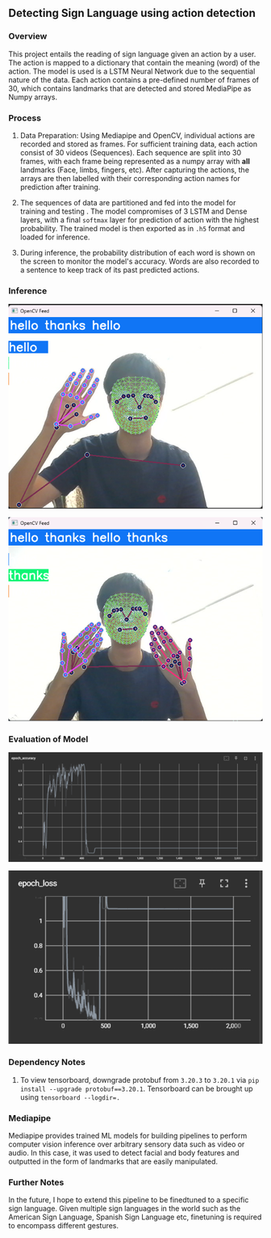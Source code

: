## Detecting Sign Language using action detection

### Overview 
This project entails the reading of sign language given an action by a user. The action is mapped to a dictionary that contain the meaning (word) of the action. The model is used is a LSTM Neural Network due to the sequential nature of the data. Each action contains a pre-defined number of frames of 30, which contains landmarks that are detected and stored MediaPipe as Numpy arrays. 

### Process 
1. Data Preparation: Using Mediapipe and OpenCV, individual actions are recorded and stored as frames. For sufficient training data, each action consist of 30 videos (Sequences). Each sequence are split into 30 frames, with each frame being represented as a numpy array with **all** landmarks (Face, limbs, fingers, etc). After capturing the actions, the arrays are then labelled with their corresponding action names for prediction after training.


2. The sequences of data are partitioned and fed into the model for training and testing . The model compromises of 3 LSTM and Dense layers, with a final `softmax` layer for prediction of action with the highest probability. The trained model is then exported as in `.h5` format and loaded for inference.


3. During inference, the probability distribution of each word is shown on the screen to monitor the model's accuracy. Words are also recorded to a sentence to keep track of its past predicted actions.

### Inference 
![alt text](assets/image_2024-03-20_22-47-24.png)

![alt text](assets/image_2024-03-20_22-47-47.png)

### Evaluation of Model 
![alt text](assets/image.png)

![alt text](assets/image-1.png)

### Dependency Notes 
1. To view tensorboard, downgrade protobuf from `3.20.3` to `3.20.1` via `pip install --upgrade protobuf==3.20.1`. Tensorboard can be brought up using `tensorboard --logdir=.`

### Mediapipe 
Mediapipe provides trained ML models for building pipelines to perform computer vision inference over arbitrary sensory data such as video or audio. In this case, it was used to detect facial and body features and outputted in the form of landmarks that are easily manipulated.

### Further Notes
In the future, I hope to extend this pipeline to be finedtuned to a specific sign language. Given multiple sign languages in the world such as the American Sign Language, Spanish Sign Language etc, finetuning is required to encompass different gestures.
